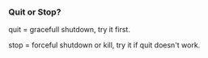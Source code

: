 ### Quit or Stop?

quit = gracefull shutdown, try it first.

stop = forceful shutdown or kill, try it if quit doesn't work.
